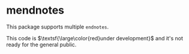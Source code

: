 # mendnotes
This package supports multiple `endnotes`.

This code is $\textsf{\large\color{red}under development}$ and it's not ready for the general public.
